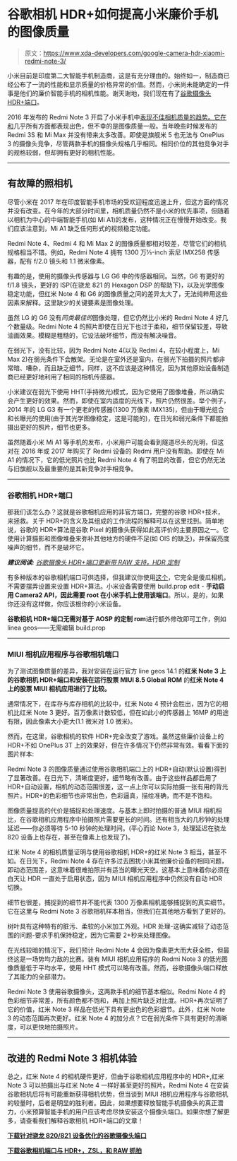# 谷歌相机 HDR+如何提高小米廉价手机的图像质量

> 原文：<https://www.xda-developers.com/google-camera-hdr-xiaomi-redmi-note-3/>

小米目前是印度第二大智能手机制造商，这是有充分理由的。始终如一，制造商已经公布了一流的性能和显示质量的价格异常的价值。然而，小米尚未能确定的一件事是他们的廉价智能手机的相机性能。谢天谢地，我们现在有了[谷歌摄像头 HDR+端口](https://www.xda-developers.com/google-camera-hdr-ported/)。

2016 年发布的 Redmi Note 3 开启了小米手机中[表现不佳相机质量的趋势。它在](https://www.xda-developers.com/xiaomi-redmi-note-3-xda-review/)[和](https://www.xda-developers.com/xiaomi-redmi-note-3-xda-review/)几乎所有方面都表现出色，但不幸的是图像质量一般。当年晚些时候发布的 Redmi 3S 和 Mi Max 并没有带来太多改善。即使是旗舰米 5 也无法与 OnePlus 3 的摄像头竞争，尽管两款手机的摄像头规格几乎相同。相同价位的其他竞争对手的规格较弱，但却拥有更好的相机性能。

* * *

## 有故障的照相机

尽管小米在 2017 年在印度智能手机市场的受欢迎程度迅速上升，但这方面的情况并没有改变。在今年的大部分时间里，相机质量仍然不是小米的优先事项，但随着以相机为中心的中端智能手机(如 Mi A1)的发布，这种情况正在慢慢开始改变。我们应该注意到，Mi A1 缺乏任何形式的视频稳定功能。

Redmi Note 4、Redmi 4 和 Mi Max 2 的图像质量都相对较差，尽管它们的相机规格相当不错。例如，Redmi Note 4 拥有 1300 万⅓-inch 索尼 IMX258 传感器，配有 f/2.0 镜头和 1.1 微米像素。

有趣的是，使用的摄像头传感器与 LG G6 中的传感器相同。当然，G6 有更好的 f/1.8 镜头，更好的 ISP(在骁龙 821 的 Hexagon DSP 的帮助下)，以及光学图像稳定功能，但红米 Note 4 和 G6 的图像质量之间的差异太大了，无法纯粹用这些因素来解释。这里缺少的关键要素是图像处理。

虽然 LG 的 G6 没有*同类最佳的*图像处理，但它仍然比小米的 Redmi Note 4 好几个数量级。Redmi Note 4 的照片即使在日光下也过于柔和，细节保留较差，导致油画效果。模糊是粗糙的，它设法破坏细节，而没有解决噪音。

在弱光下，没有比较，因为 Redmi Note 4(以及 Redmi 4，在较小程度上，Mi Max 2)在弱光条件下会散架。无论是在室外还是室内，在弱光下拍摄的照片都非常暗、嘈杂，而且缺乏细节。同样，这不应该是这种情况，因为其他原始设备制造商已经更好地利用了相同的相机传感器。

小米建议在弱光下使用 HHT(手持微光)模式，因为它使用了图像堆叠，所以确实会产生更好的效果。然而，即使在室内适度的光线下，照片仍然很差。举个例子，2014 年的 LG G3 有一个更老的传感器(1300 万像素 IMX135)，但由于曝光组合和长曝光的使用(由于其光学图像稳定，这是可能的)，在日光和弱光条件下都能拍摄出更好的照片，细节也更多。

虽然随着小米 Mi A1 等手机的发布，小米用户可能会看到隧道尽头的光明，但这对在 2016 年或 2017 年购买了 Redmi 设备的 Redmi 用户没有帮助。即使在 Mi A1 的情况下，它的低光照片也比 Redmi Note 4 有了明显的改善，但它仍然无法与旧旗舰以及最重要的是其新竞争对手相竞争。

* * *

### 谷歌相机 HDR+端口

那我们该怎么办？这就是谷歌相机应用的非官方端口，完整的谷歌 HDR+技术，来拯救。关于 HDR+的含义及其组成的工作流程的解释可以在这里找到。简单地说，谷歌的 HDR+算法是谷歌 Pixel 的摄像头获得如此高评价的主要原因之一。它使用计算摄影和图像堆叠来弥补其他地方的硬件不足(如 OIS 的缺乏)，并保留亮度噪声的细节，而不是破坏它。

***建议阅读:** [谷歌摄像头 HDR+端口更新带 RAW 支持，HDR 定制](https://www.xda-developers.com/google-camera-hdr-customization-raw-support/)*

有多种版本的谷歌相机端口可供选择，但我建议你使用[这个](https://forum.xda-developers.com/redmi-note-4/themes/google-camerawith-hdr-mido-t3656196)，它完全是傻瓜相机，不需要摆弄设置来设置 HDR+算法。小米设备需要使用 build.prop edit - **手动启用 Camera2 API，因此需要 root 在小米手机上使用该端口**。所以，是的，如果你还没有这样做，你应该根你的小米设备。

**谷歌相机 HDR+端口无需对基于 AOSP 的定制 rom**进行额外修改即可工作，例如 linea geos——无需编辑 build.prop

* * *

### MIUI 相机应用程序与谷歌相机端口

为了测试图像质量的差异，我对安装在运行官方 line geos 14.1 的**红米 Note 3 上的谷歌相机 HDR+端口和安装在运行股票 MIUI 8.5 Global ROM** 的**红米 Note 4 上的股票 MIUI 相机应用进行了比较。**

通常情况下，在库存与库存相机的比较中，红米 Note 4 预计会胜出，因为它的相机比红米 Note 3 更好。百万像素计数较低，但在如此小的传感器上 16MP 的用途有限，因此像素大小更大(1.1 微米对 1.0 微米)。

然而，在这里，谷歌相机的软件 HDR+完全改变了游戏。虽然这些廉价设备上的 HDR+不如 OnePlus 3T 上的效果好，但在许多情况下仍然非常有效。看看下面的图片样本:

Redmi Note 3 的图像质量通过使用谷歌相机端口上的 HDR+自动(默认设置)得到了显著改善。在日光下，清晰度更好，细节略有改善。由于这些样品都启用了 HDR+自动设置，相机的动态范围很差，这一点上你可以实际拍摄一张有用的背光照片。HDR+的色彩细节也非常出色，色彩逼真，描绘准确，而不是不饱和。

图像质量提高的代价是捕捉和处理速度。与基本上即时拍摄的普通 MIUI 相机相比，在谷歌相机应用程序中拍摄照片需要更长的时间。还有相当大的几秒钟的处理延迟——你必须等待 5-10 秒钟的处理时间。(平心而论 Note 3，处理延迟在骁龙 820 设备上也存在，甚至在像素上也发现了)。

红米 Note 4 的相机质量证明与使用谷歌相机 HDR+的红米 Note 3 相当，甚至不如。在日光下，Redmi Note 4 存在许多过去困扰小米其他廉价设备的相同问题，即动态范围差，这意味着很难拍照并有适当的曝光天空。这基本上意味着你必须在白天让 HDR 一直处于启用状态，因为 MIUI 相机应用程序中仍然没有自动 HDR 切换。

细节也很差，捕捉到的细节并不能代表 1300 万像素相机能够捕捉到的真实细节。它在这里与 Redmi Note 3 谷歌相机样本相当，但我们在其他地方看到了更好的。

树叶具有这种特有的脏污、柔软的小米加工外观。HDR 处理-这确实减轻了动态范围的问题-要求手机保持稳定，因为它需要 2+秒来处理图像。

在光线较暗的情况下，我们预计 Redmi Note 4 会因为像素更大而大获全胜，但最终这是一场势均力敌的比赛。装有 MIUI 相机应用程序的 Redmi Note 3 的低光图像质量低于平均水平，使用 HHT 模式可以略有改善。然而，谷歌摄像头端口释放了其能力的全部潜力。

Redmi Note 3 使用谷歌摄像头，这两款手机的细节基本相似。Redmi Note 4 的色彩细节非常差，所有颜色都不饱和，再加上照片缺乏对比度。HDR+再次证明了它的价值，红米 Note 3 样品在低光下具有更出色的色彩细节。此外，红米 Note 3 的动态范围再次更好。红米 Note 4 的加分点？它在弱光条件下具有更好的清晰度，可以更快地拍摄照片。

* * *

## 改进的 Redmi Note 3 相机体验

总之，红米 Note 4 的相机硬件更好，但由于谷歌相机应用程序中的 HDR+,红米 Note 3 可以拍摄出与红米 Note 4 一样好甚至更好的照片。Redmi Note 4 在安装谷歌相机后将有可能重新获得相机优势，但当谈到 MIUI 相机应用程序与谷歌相机的较量时，后者是明显的胜利者。因此，如果想要释放智能手机摄像头的真正潜力，小米预算智能手机的用户应该考虑尽快安装这个摄像头端口。如果你想了解更多，请查看我们解释谷歌相机 HDR+端口的文章！

[**下载针对骁龙 820/821 设备优化的谷歌摄像头端口**](https://www.androidfilehost.com/?fid=962021903579481168)

[**下载谷歌相机端口与 HDR+，ZSL，和 RAW 抓拍**](https://www.androidfilehost.com/?fid=817906626617934890)